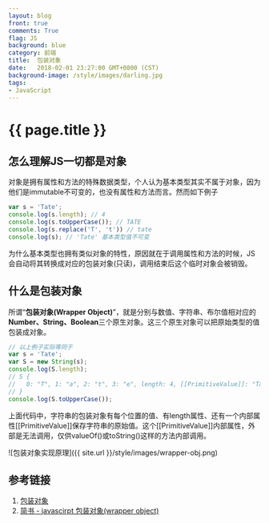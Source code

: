```yaml
---
layout: blog
front: true
comments: True
flag: JS
background: blue
category: 前端
title:  包装对象
date:   2018-02-01 23:27:00 GMT+0800 (CST)
background-image: /style/images/darling.jpg
tags:
- JavaScript
---
```

# {{ page.title }}

## 怎么理解JS一切都是对象

对象是拥有属性和方法的特殊数据类型，个人认为基本类型其实不属于对象，因为他们是immutable不可变的，也没有属性和方法而言。然而如下例子

```js
var s = 'Tate';
console.log(s.length); // 4
console.log(s.toUpperCase()); // TATE
console.log(s.replace('T', 't')) // tate
console.log(s); // 'Tate' 基本类型值不可变
```

为什么基本类型也拥有类似对象的特性，原因就在于调用属性和方法的时候，JS会自动将其转换成对应的包装对象(只读)，调用结束后这个临时对象会被销毁。

## 什么是包装对象

所谓“**包装对象(Wrapper Object)**”，就是分别与数值、字符串、布尔值相对应的**Number、String、Boolean**三个原生对象。这三个原生对象可以把原始类型的值包装成对象。

```js
// 以上例子实际等同于
var s = 'Tate';
var S = new String(s);
console.log(S.length);
// S {
//   0: "T", 1: "a", 2: "t", 3: "e", length: 4, [[PrimitiveValue]]: "Tate"
// }
console.log(S.toUpperCase());
```

上面代码中，字符串的包装对象有每个位置的值、有length属性、还有一个内部属性[[PrimitiveValue]]保存字符串的原始值。这个[[PrimitiveValue]]内部属性，外部是无法调用，仅供valueOf()或toString()这样的方法内部调用。

![包装对象实现原理]({{ site.url }}/style/images/wrapper-obj.png)

## 参考链接

1. [包装对象](http://javascript.ruanyifeng.com/stdlib/wrapper.html)
1. [简书 - javascirpt 包装对象(wrapper object)](https://www.jianshu.com/p/7e585f06d029)